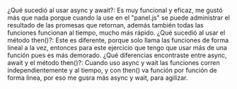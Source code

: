 ¿Qué sucedió al usar async y await?: Es muy funcional y eficaz, me gustó más que nada porque cuando la use en el "panel.js" se puede administrar el resultado de las promesas que retornan, además también todas las funciones funcionan al tiempo, mucho más rápido.
¿Qué sucedió al usar el método then()?: Este es diferente, porque solo llama las funciones de forma lineal a la vez, entonces para este ejercicio que tengo que usar más de una función pues es más demorado.
¿Qué diferencias encontraste entre async, await y el método then()?: Cuando uso async y wait las funciones corren independientemente y al tiempo, y con then() va función por función de forma linea, por eso me gusra más async y wait, para agilizar.
